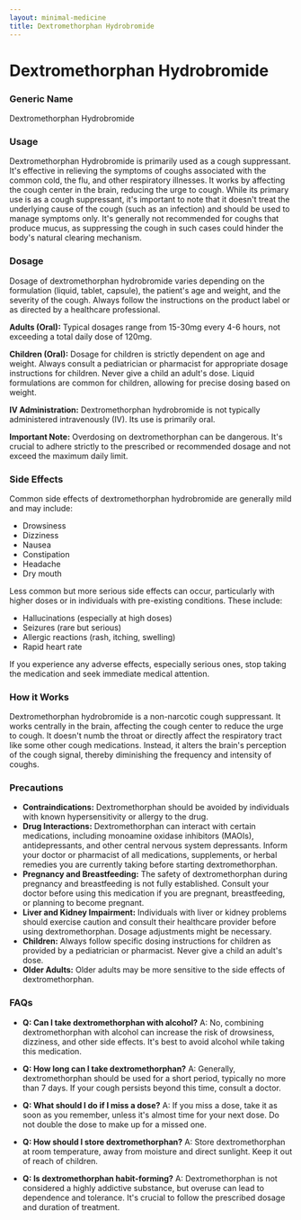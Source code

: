 ```yaml
---
layout: minimal-medicine
title: Dextromethorphan Hydrobromide
---
```


# Dextromethorphan Hydrobromide
### Generic Name
Dextromethorphan Hydrobromide

### Usage
Dextromethorphan Hydrobromide is primarily used as a cough suppressant.  It's effective in relieving the symptoms of coughs associated with the common cold, the flu, and other respiratory illnesses.  It works by affecting the cough center in the brain, reducing the urge to cough.  While its primary use is as a cough suppressant, it's important to note that it doesn't treat the underlying cause of the cough (such as an infection) and should be used to manage symptoms only. It's generally not recommended for coughs that produce mucus, as suppressing the cough in such cases could hinder the body's natural clearing mechanism.

### Dosage
Dosage of dextromethorphan hydrobromide varies depending on the formulation (liquid, tablet, capsule), the patient's age and weight, and the severity of the cough.  Always follow the instructions on the product label or as directed by a healthcare professional.  

**Adults (Oral):**  Typical dosages range from 15-30mg every 4-6 hours, not exceeding a total daily dose of 120mg.  

**Children (Oral):** Dosage for children is strictly dependent on age and weight.  Always consult a pediatrician or pharmacist for appropriate dosage instructions for children.  Never give a child an adult's dose.  Liquid formulations are common for children, allowing for precise dosing based on weight.

**IV Administration:** Dextromethorphan hydrobromide is not typically administered intravenously (IV).  Its use is primarily oral.  

**Important Note:** Overdosing on dextromethorphan can be dangerous.  It's crucial to adhere strictly to the prescribed or recommended dosage and not exceed the maximum daily limit.


### Side Effects
Common side effects of dextromethorphan hydrobromide are generally mild and may include:

*   Drowsiness
*   Dizziness
*   Nausea
*   Constipation
*   Headache
*   Dry mouth

Less common but more serious side effects can occur, particularly with higher doses or in individuals with pre-existing conditions. These include:

*   Hallucinations (especially at high doses)
*   Seizures (rare but serious)
*   Allergic reactions (rash, itching, swelling)
*   Rapid heart rate


If you experience any adverse effects, especially serious ones, stop taking the medication and seek immediate medical attention.


### How it Works
Dextromethorphan hydrobromide is a non-narcotic cough suppressant.  It works centrally in the brain, affecting the cough center to reduce the urge to cough. It doesn't numb the throat or directly affect the respiratory tract like some other cough medications.  Instead, it alters the brain's perception of the cough signal, thereby diminishing the frequency and intensity of coughs.


### Precautions
*   **Contraindications:**  Dextromethorphan should be avoided by individuals with known hypersensitivity or allergy to the drug.
*   **Drug Interactions:**  Dextromethorphan can interact with certain medications, including monoamine oxidase inhibitors (MAOIs), antidepressants, and other central nervous system depressants.  Inform your doctor or pharmacist of all medications, supplements, or herbal remedies you are currently taking before starting dextromethorphan.
*   **Pregnancy and Breastfeeding:**  The safety of dextromethorphan during pregnancy and breastfeeding is not fully established. Consult your doctor before using this medication if you are pregnant, breastfeeding, or planning to become pregnant.
*   **Liver and Kidney Impairment:**  Individuals with liver or kidney problems should exercise caution and consult their healthcare provider before using dextromethorphan.  Dosage adjustments might be necessary.
*   **Children:**  Always follow specific dosing instructions for children as provided by a pediatrician or pharmacist.  Never give a child an adult's dose.
*   **Older Adults:** Older adults may be more sensitive to the side effects of dextromethorphan.


### FAQs

*   **Q: Can I take dextromethorphan with alcohol?**  A:  No, combining dextromethorphan with alcohol can increase the risk of drowsiness, dizziness, and other side effects. It's best to avoid alcohol while taking this medication.

*   **Q: How long can I take dextromethorphan?** A:  Generally, dextromethorphan should be used for a short period, typically no more than 7 days. If your cough persists beyond this time, consult a doctor.

*   **Q: What should I do if I miss a dose?** A:  If you miss a dose, take it as soon as you remember, unless it's almost time for your next dose.  Do not double the dose to make up for a missed one.

*   **Q: How should I store dextromethorphan?** A:  Store dextromethorphan at room temperature, away from moisture and direct sunlight.  Keep it out of reach of children.

*   **Q: Is dextromethorphan habit-forming?** A:  Dextromethorphan is not considered a highly addictive substance, but overuse can lead to dependence and tolerance.  It's crucial to follow the prescribed dosage and duration of treatment.
